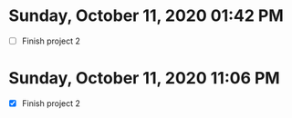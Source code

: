 # Sunday, October 11, 2020 01:42 PM

- [ ] Finish project 2

# Sunday, October 11, 2020 11:06 PM

- [X] Finish project 2

